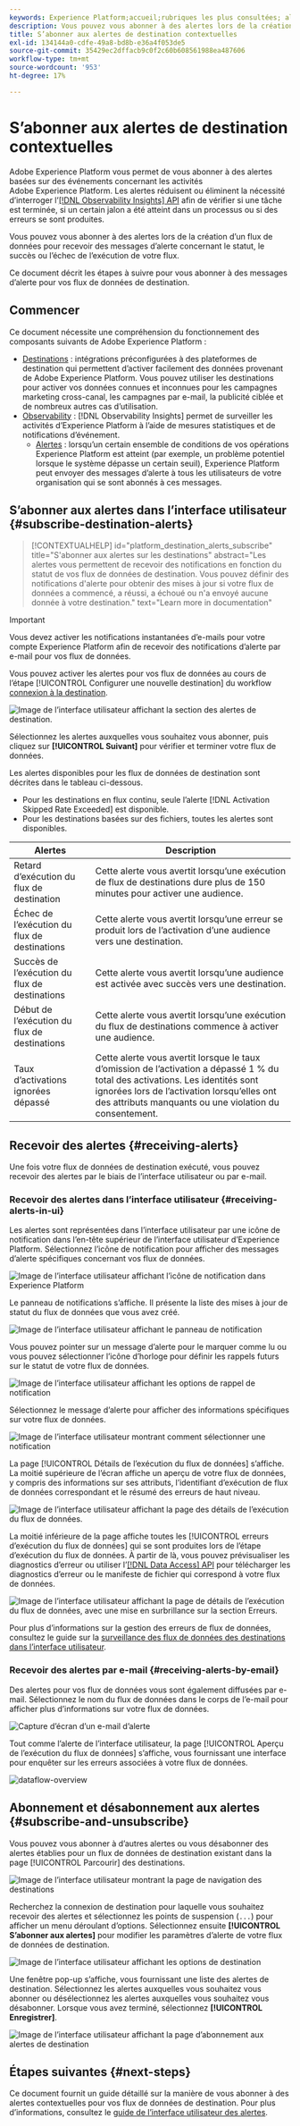 ```yaml
---
keywords: Experience Platform;accueil;rubriques les plus consultées; alertes;destinations
description: Vous pouvez vous abonner à des alertes lors de la création d’un flux de données pour recevoir des messages d’alerte concernant le statut, le succès ou l’échec de l’exécution de votre flux de données.
title: S’abonner aux alertes de destination contextuelles
exl-id: 134144a0-cdfe-49a8-bd8b-e36a4f053de5
source-git-commit: 35429ec2dffacb9c0f2c60b608561988ea487606
workflow-type: tm+mt
source-wordcount: '953'
ht-degree: 17%

---
```


# S’abonner aux alertes de destination contextuelles

Adobe Experience Platform vous permet de vous abonner à des alertes basées sur des événements concernant les activités Adobe Experience Platform. Les alertes réduisent ou éliminent la nécessité d’interroger l’[[!DNL Observability Insights] API](../../observability/api/overview.md) afin de vérifier si une tâche est terminée, si un certain jalon a été atteint dans un processus ou si des erreurs se sont produites.

Vous pouvez vous abonner à des alertes lors de la création d’un flux de données pour recevoir des messages d’alerte concernant le statut, le succès ou l’échec de l’exécution de votre flux.

Ce document décrit les étapes à suivre pour vous abonner à des messages d’alerte pour vos flux de données de destination.

## Commencer

Ce document nécessite une compréhension du fonctionnement des composants suivants de Adobe Experience Platform :

* [Destinations](../home.md) : intégrations préconfigurées à des plateformes de destination qui permettent d’activer facilement des données provenant de Adobe Experience Platform. Vous pouvez utiliser les destinations pour activer vos données connues et inconnues pour les campagnes marketing cross-canal, les campagnes par e-mail, la publicité ciblée et de nombreux autres cas d’utilisation.
* [Observability](../../observability/home.md) : [!DNL Observability Insights] permet de surveiller les activités d’Experience Platform à l’aide de mesures statistiques et de notifications d’événement.
   * [Alertes](../../observability/alerts/overview.md) : lorsqu’un certain ensemble de conditions de vos opérations Experience Platform est atteint (par exemple, un problème potentiel lorsque le système dépasse un certain seuil), Experience Platform peut envoyer des messages d’alerte à tous les utilisateurs de votre organisation qui se sont abonnés à ces messages.

## S’abonner aux alertes dans l’interface utilisateur {#subscribe-destination-alerts}

>[!CONTEXTUALHELP]
>id="platform_destination_alerts_subscribe"
>title="S&#39;abonner aux alertes sur les destinations"
>abstract="Les alertes vous permettent de recevoir des notifications en fonction du statut de vos flux de données de destination. Vous pouvez définir des notifications d&#39;alerte pour obtenir des mises à jour si votre flux de données a commencé, a réussi, a échoué ou n&#39;a envoyé aucune donnée à votre destination."
>text="Learn more in documentation"

>[!IMPORTANT]
>
>Vous devez activer les notifications instantanées d’e-mails pour votre compte Experience Platform afin de recevoir des notifications d’alerte par e-mail pour vos flux de données.

Vous pouvez activer les alertes pour vos flux de données au cours de l’étape [!UICONTROL Configurer une nouvelle destination] du workflow [connexion à la destination](connect-destination.md).

![Image de l’interface utilisateur affichant la section des alertes de destination.](../assets/ui/alerts/destination-alerts.png)

Sélectionnez les alertes auxquelles vous souhaitez vous abonner, puis cliquez sur **[!UICONTROL Suivant]** pour vérifier et terminer votre flux de données.

Les alertes disponibles pour les flux de données de destination sont décrites dans le tableau ci-dessous.

* Pour les destinations en flux continu, seule l’alerte [!DNL Activation Skipped Rate Exceeded] est disponible.
* Pour les destinations basées sur des fichiers, toutes les alertes sont disponibles.

| Alertes | Description |
| --- | --- |
| Retard d’exécution du flux de destination | Cette alerte vous avertit lorsqu’une exécution de flux de destinations dure plus de 150 minutes pour activer une audience. |
| Échec de l’exécution du flux de destinations | Cette alerte vous avertit lorsqu’une erreur se produit lors de l’activation d’une audience vers une destination. |
| Succès de l’exécution du flux de destinations | Cette alerte vous avertit lorsqu’une audience est activée avec succès vers une destination. |
| Début de l’exécution du flux de destinations | Cette alerte vous avertit lorsqu’une exécution du flux de destinations commence à activer une audience. |
| Taux d’activations ignorées dépassé | Cette alerte vous avertit lorsque le taux d’omission de l’activation a dépassé 1 % du total des activations. Les identités sont ignorées lors de l’activation lorsqu’elles ont des attributs manquants ou une violation du consentement. |

## Recevoir des alertes {#receiving-alerts}

Une fois votre flux de données de destination exécuté, vous pouvez recevoir des alertes par le biais de l’interface utilisateur ou par e-mail.

### Recevoir des alertes dans l’interface utilisateur {#receiving-alerts-in-ui}

Les alertes sont représentées dans l’interface utilisateur par une icône de notification dans l’en-tête supérieur de l’interface utilisateur d’Experience Platform. Sélectionnez l’icône de notification pour afficher des messages d’alerte spécifiques concernant vos flux de données.

![Image de l’interface utilisateur affichant l’icône de notification dans Experience Platform](../assets/ui/alerts/notification.png)

Le panneau de notifications s’affiche. Il présente la liste des mises à jour de statut du flux de données que vous avez créé.

![Image de l’interface utilisateur affichant le panneau de notification](../assets/ui/alerts/alert-window.png)

Vous pouvez pointer sur un message d’alerte pour le marquer comme lu ou vous pouvez sélectionner l’icône d’horloge pour définir les rappels futurs sur le statut de votre flux de données.

![Image de l’interface utilisateur affichant les options de rappel de notification](../assets/ui/alerts/remind-me.png)

Sélectionnez le message d’alerte pour afficher des informations spécifiques sur votre flux de données.

![Image de l’interface utilisateur montrant comment sélectionner une notification](../assets/ui/alerts/select-alert-message.png)

La page [!UICONTROL Détails de l’exécution du flux de données] s’affiche. La moitié supérieure de l’écran affiche un aperçu de votre flux de données, y compris des informations sur ses attributs, l’identifiant d’exécution de flux de données correspondant et le résumé des erreurs de haut niveau.

![Image de l’interface utilisateur affichant la page des détails de l’exécution du flux de données.](../assets/ui/alerts/dataflow-overview.png)

La moitié inférieure de la page affiche toutes les [!UICONTROL erreurs d’exécution du flux de données] qui se sont produites lors de l’étape d’exécution du flux de données. À partir de là, vous pouvez prévisualiser les diagnostics d’erreur ou utiliser l’[[!DNL Data Access] API](https://www.adobe.io/experience-platform-apis/references/data-access/) pour télécharger les diagnostics d’erreur ou le manifeste de fichier qui correspond à votre flux de données.

![Image de l’interface utilisateur affichant la page de détails de l’exécution du flux de données, avec une mise en surbrillance sur la section Erreurs.](../assets/ui/alerts/dataflow-run-error.png)

Pour plus d’informations sur la gestion des erreurs de flux de données, consultez le guide sur la [surveillance des flux de données des destinations dans l’interface utilisateur](../../dataflows/ui/monitor-destinations.md).

### Recevoir des alertes par e-mail {#receiving-alerts-by-email}

Des alertes pour vos flux de données vous sont également diffusées par e-mail. Sélectionnez le nom du flux de données dans le corps de l’e-mail pour afficher plus d’informations sur votre flux de données.

![Capture d’écran d’un e-mail d’alerte](../assets/ui/alerts/email.png)

Tout comme l’alerte de l’interface utilisateur, la page [!UICONTROL Aperçu de l’exécution du flux de données] s’affiche, vous fournissant une interface pour enquêter sur les erreurs associées à votre flux de données.

![dataflow-overview](../assets/ui/alerts/dataflow-overview.png)

## Abonnement et désabonnement aux alertes {#subscribe-and-unsubscribe}

Vous pouvez vous abonner à d’autres alertes ou vous désabonner des alertes établies pour un flux de données de destination existant dans la page [!UICONTROL Parcourir] des destinations.

![Image de l’interface utilisateur montrant la page de navigation des destinations](../assets/ui/alerts/destination-list.png)

Recherchez la connexion de destination pour laquelle vous souhaitez recevoir des alertes et sélectionnez les points de suspension (`...`) pour afficher un menu déroulant d’options. Sélectionnez ensuite **[!UICONTROL S’abonner aux alertes]** pour modifier les paramètres d’alerte de votre flux de données de destination.

![Image de l’interface utilisateur affichant les options de destination](../assets/ui/alerts/destination-alerts-subscribe.png)

Une fenêtre pop-up s’affiche, vous fournissant une liste des alertes de destination. Sélectionnez les alertes auxquelles vous souhaitez vous abonner ou désélectionnez les alertes auxquelles vous souhaitez vous désabonner. Lorsque vous avez terminé, sélectionnez **[!UICONTROL Enregistrer]**.

![Image de l’interface utilisateur affichant la page d’abonnement aux alertes de destination](../assets/ui/alerts/destination-alerts-list.png)

## Étapes suivantes {#next-steps}

Ce document fournit un guide détaillé sur la manière de vous abonner à des alertes contextuelles pour vos flux de données de destination. Pour plus d’informations, consultez le [guide de l’interface utilisateur des alertes](../../observability/alerts/ui.md).
